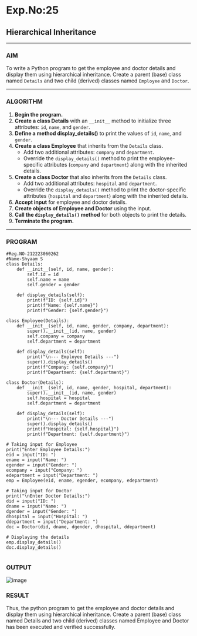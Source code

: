 # Exp.No:25  
## Hierarchical Inheritance

---

### AIM  
To write a Python program to get the employee and doctor details and display them using hierarchical inheritance. Create a parent (base) class named `Details` and two child (derived) classes named `Employee` and `Doctor`.

---

### ALGORITHM

1. **Begin the program.**
2. **Create a class Details** with an `__init__` method to initialize three attributes: `id`, `name`, and `gender`.
3. **Define a method display_details()** to print the values of `id`, `name`, and `gender`.
4. **Create a class Employee** that inherits from the `Details` class. 
   - Add two additional attributes: `company` and `department`.
   - Override the `display_details()` method to print the employee-specific attributes (`company` and `department`) along with the inherited details.
5. **Create a class Doctor** that also inherits from the `Details` class. 
   - Add two additional attributes: `hospital` and `department`.
   - Override the `display_details()` method to print the doctor-specific attributes (`hospital` and `department`) along with the inherited details.
6. **Accept input** for employee and doctor details.
7. **Create objects of Employee and Doctor** using the input.
8. **Call the `display_details()` method** for both objects to print the details.
9. **Terminate the program.**

---

### PROGRAM
```
#Reg.NO-212223060262
#Name-Shyaam S
class Details:
    def __init__(self, id, name, gender):
        self.id = id
        self.name = name
        self.gender = gender

    def display_details(self):
        print(f"ID: {self.id}")
        print(f"Name: {self.name}")
        print(f"Gender: {self.gender}")

class Employee(Details):
    def __init__(self, id, name, gender, company, department):
        super().__init__(id, name, gender)
        self.company = company
        self.department = department

    def display_details(self):
        print("\n--- Employee Details ---")
        super().display_details()
        print(f"Company: {self.company}")
        print(f"Department: {self.department}")

class Doctor(Details):
    def __init__(self, id, name, gender, hospital, department):
        super().__init__(id, name, gender)
        self.hospital = hospital
        self.department = department

    def display_details(self):
        print("\n--- Doctor Details ---")
        super().display_details()
        print(f"Hospital: {self.hospital}")
        print(f"Department: {self.department}")

# Taking input for Employee
print("Enter Employee Details:")
eid = input("ID: ")
ename = input("Name: ")
egender = input("Gender: ")
ecompany = input("Company: ")
edepartment = input("Department: ")
emp = Employee(eid, ename, egender, ecompany, edepartment)

# Taking input for Doctor
print("\nEnter Doctor Details:")
did = input("ID: ")
dname = input("Name: ")
dgender = input("Gender: ")
dhospital = input("Hospital: ")
ddepartment = input("Department: ")
doc = Doctor(did, dname, dgender, dhospital, ddepartment)

# Displaying the details
emp.display_details()
doc.display_details()


```

### OUTPUT  

![image](https://github.com/user-attachments/assets/2e4170d4-3c73-4b2e-b8e7-ad3e5272ad7c)



### RESULT
Thus, the python program to get the employee and doctor details and display them using hierarchical inheritance. Create a parent (base) class named Details and two child (derived) classes named Employee and Doctor has been executed and verified successfully.
